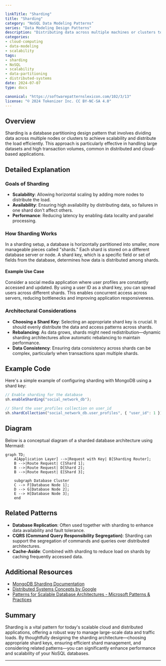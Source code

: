 ```yaml
---

linkTitle: "Sharding"
title: "Sharding"
category: "NoSQL Data Modeling Patterns"
series: "Data Modeling Design Patterns"
description: "Distributing data across multiple machines or clusters to improve scalability, by partitioning databases to handle increased loads efficiently."
categories:
- cloud-computing
- data-modeling
- scalability
tags:
- sharding
- NoSQL
- scalability
- data-partitioning
- distributed-systems
date: 2024-07-07
type: docs

canonical: "https://softwarepatternslexicon.com/102/3/13"
license: "© 2024 Tokenizer Inc. CC BY-NC-SA 4.0"
---
```


## Overview

Sharding is a database partitioning design pattern that involves dividing data across multiple nodes or clusters to achieve scalability and distribute the load efficiently. This approach is particularly effective in handling large datasets and high transaction volumes, common in distributed and cloud-based applications.

## Detailed Explanation

### Goals of Sharding

- **Scalability**: Allowing horizontal scaling by adding more nodes to distribute the load.
- **Availability**: Ensuring high availability by distributing data, so failures in one shard don't affect others.
- **Performance**: Reducing latency by enabling data locality and parallel processing.

### How Sharding Works

In a sharding setup, a database is horizontally partitioned into smaller, more manageable pieces called "shards." Each shard is stored on a different database server or node. A shard key, which is a specific field or set of fields from the database, determines how data is distributed among shards.

#### Example Use Case

Consider a social media application where user profiles are constantly accessed and updated. By using a user ID as a shard key, you can spread users across different shards. This enables concurrent access across servers, reducing bottlenecks and improving application responsiveness.

### Architectural Considerations

- **Choosing a Shard Key**: Selecting an appropriate shard key is crucial. It should evenly distribute the data and access patterns across shards.
- **Rebalancing**: As data grows, shards might need redistribution—dynamic sharding architectures allow automatic rebalancing to maintain performance.
- **Data Consistency**: Ensuring data consistency across shards can be complex, particularly when transactions span multiple shards.

## Example Code

Here's a simple example of configuring sharding with MongoDB using a shard key:

```javascript
// Enable sharding for the database
sh.enableSharding("social_network_db");

// Shard the user_profiles collection on user_id
sh.shardCollection("social_network_db.user_profiles", { "user_id": 1 });
```

## Diagram

Below is a conceptual diagram of a sharded database architecture using Mermaid:

```mermaid
graph TD;
    A[Application Layer] -->|Request with Key| B[Sharding Router];
    B -->|Route Request| C[Shard 1];
    B -->|Route Request| D[Shard 2];
    B -->|Route Request| E[Shard 3];

    subgraph Database Cluster
    C --> F[Database Node 1];
    D --> G[Database Node 2];
    E --> H[Database Node 3];
    end
```

## Related Patterns

- **Database Replication**: Often used together with sharding to enhance data availability and fault tolerance.
- **CQRS (Command Query Responsibility Segregation)**: Sharding can support the segregation of commands and queries over distributed architectures.
- **Cache-Aside**: Combined with sharding to reduce load on shards by caching frequently accessed data.

## Additional Resources

- [MongoDB Sharding Documentation](https://docs.mongodb.com/manual/sharding/)
- [Distributed Systems Concepts by Google](https://research.google/pubs/archive/44849.pdf)
- [Patterns for Scalable Database Architectures - Microsoft Patterns & Practices](https://docs.microsoft.com/en-us/previous-versions/msp-n-p/dn589783(v=pandp.10))

## Summary

Sharding is a vital pattern for today's scalable cloud and distributed applications, offering a robust way to manage large-scale data and traffic loads. By thoughtfully designing the sharding architecture—choosing appropriate shard keys, ensuring efficient shard management, and considering related patterns—you can significantly enhance performance and scalability of your NoSQL databases.

---
